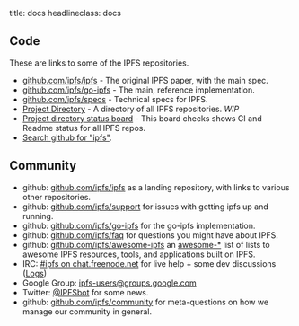 title: docs
headlineclass: docs

## Code

These are links to some of the IPFS repositories.

- [github.com/ipfs/ipfs](https://github.com/ipfs/ipfs) - The original IPFS paper, with the main spec.
- [github.com/ipfs/go-ipfs](https://github.com/ipfs/go-ipfs) - The main, reference implementation.
- [github.com/ipfs/specs](https://github.com/ipfs/specs) - Technical specs for IPFS.
- [Project Directory](https://github.com/ipfs/ipfs#project-directory) - A directory of all IPFS repositories. _WIP_
- [Project directory status board](http://project-repos.ipfs.io/) - This board checks shows CI and Readme status for all IPFS repos.
- [Search github for "ipfs"](https://github.com/search?q=ipfs&ref=searchresults&type=Repositories&utf8=%E2%9C%93).

## Community

- github: [github.com/ipfs/ipfs](https://github.com/ipfs/ipfs) as a landing repository, with links to various other repositories.
- github: [github.com/ipfs/support](https://github.com/ipfs/support) for issues with getting ipfs up and running.
- github: [github.com/ipfs/go-ipfs](https://github.com/ipfs/go-ipfs) for the go-ipfs implementation.
- github: [github.com/ipfs/faq](https://github.com/ipfs/faq) for questions you might have about IPFS.
- github: [github.com/ipfs/awesome-ipfs](https://github.com/ipfs/awesome-ipfs) an [awesome-*](https://github.com/sindresorhus/awesome) list of lists to awesome IPFS resources, tools, and applications built on IPFS.
- IRC: [#ipfs on chat.freenode.net](irc://chat.freenode.net/ipfs) for live help + some dev discussions ([Logs](https://botbot.me/freenode/ipfs/))
- Google Group: [ipfs-users@groups.google.com](https://groups.google.com/forum/#!forum/ipfs-users)
- Twitter: [@IPFSbot](https://twitter.com/ipfsbot) for some news.
- github: [github.com/ipfs/community](https://github.com/ipfs/community) for meta-questions on how we manage our community in general.

